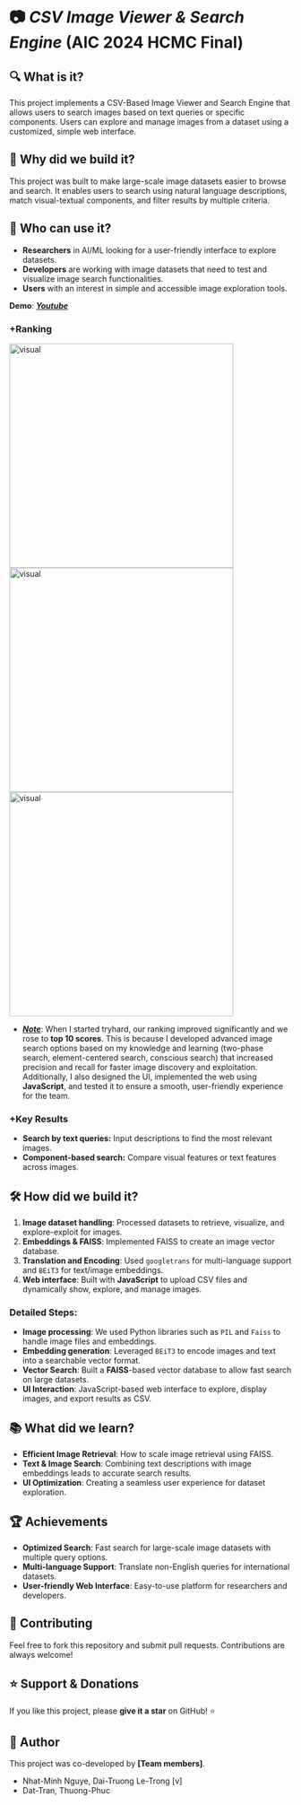 # 📷 ***CSV Image Viewer & Search Engine*** (AIC 2024 HCMC Final)

## 🔍 What is it?
This project implements a CSV-Based Image Viewer and Search Engine that allows users to search images based on text queries or specific components. Users can explore and manage images from a dataset using a customized, simple web interface.

## 🤔 Why did we build it?
This project was built to make large-scale image datasets easier to browse and search. It enables users to search using natural language descriptions, match visual-textual components, and filter results by multiple criteria.

## 👥 Who can use it?
- **Researchers** in AI/ML looking for a user-friendly interface to explore datasets.
- **Developers** are working with image datasets that need to test and visualize image search functionalities.
- **Users** with an interest in simple and accessible image exploration tools.

**Demo**: [***Youtube***](https://youtu.be/beTfzzNcTM4)
### +Ranking

<img src="https://github.com/user-attachments/assets/391d6ae8-ef71-42dc-a034-1abc5f7a35b3" alt="visual" width="400"/>
<img src="https://github.com/user-attachments/assets/bdeab9de-4f64-4eff-a565-eec56999dc5c" alt="visual" width="400"/>
<img src="https://github.com/user-attachments/assets/9a051e57-ce10-454e-a665-4985e33d72c1" alt="visual" width="400"/>

- [***Note***](#): When I started tryhard, our ranking improved significantly and we rose to **top 10 scores**. This is because I developed advanced image search options based on my knowledge and learning (two-phase search, element-centered search, conscious search) that increased precision and recall for faster image discovery and exploitation. Additionally, I also designed the UI, implemented the web using **JavaScript**, and tested it to ensure a smooth, user-friendly experience for the team.

### +Key Results
- **Search by text queries:** Input descriptions to find the most relevant images.
- **Component-based search:** Compare visual features or text features across images.
  
## 🛠️ How did we build it?
1. **Image dataset handling**: Processed datasets to retrieve, visualize, and explore-exploit for images.
2. **Embeddings & FAISS**: Implemented FAISS to create an image vector database.
3. **Translation and Encoding**: Used `googletrans` for multi-language support and `BEiT3` for text/image embeddings.
4. **Web interface**: Built with **JavaScript** to upload CSV files and dynamically show, explore, and manage images.

### Detailed Steps:
- **Image processing**: We used Python libraries such as `PIL` and `Faiss` to handle image files and embeddings.
- **Embedding generation**: Leveraged `BEiT3` to encode images and text into a searchable vector format.
- **Vector Search**: Built a **FAISS**-based vector database to allow fast search on large datasets.
- **UI Interaction**: JavaScript-based web interface to explore, display images, and export results as CSV.

## 📚 What did we learn?
- **Efficient Image Retrieval**: How to scale image retrieval using FAISS.
- **Text & Image Search**: Combining text descriptions with image embeddings leads to accurate search results.
- **UI Optimization**: Creating a seamless user experience for dataset exploration.

## 🏆 Achievements
- **Optimized Search**: Fast search for large-scale image datasets with multiple query options.
- **Multi-language Support**: Translate non-English queries for international datasets.
- **User-friendly Web Interface**: Easy-to-use platform for researchers and developers.

## 🤝 Contributing
Feel free to fork this repository and submit pull requests. Contributions are always welcome!

## ⭐ Support & Donations
If you like this project, please **give it a star** on GitHub! ⭐

## 👤 Author

This project was co-developed by **[Team members]**. 
- Nhat-Minh Nguye, Dai-Truong Le-Trong [v]
- Dat-Tran, Thuong-Phuc
